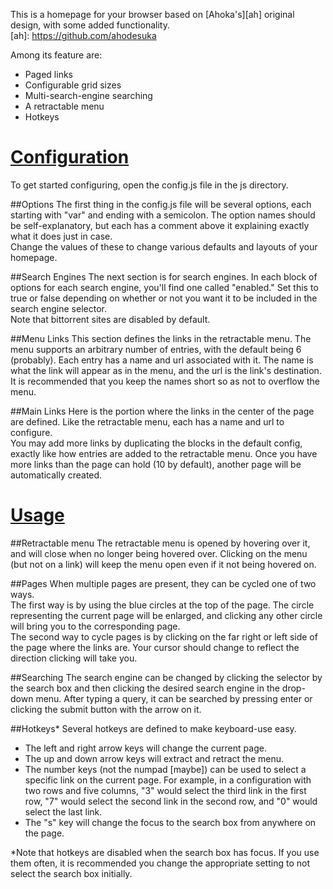 This is a homepage for your browser based on [Ahoka's][ah] original design, with some added functionality.  
[ah]: https://github.com/ahodesuka

Among its feature are:

- Paged links
- Configurable grid sizes
- Multi-search-engine searching
- A retractable menu
- Hotkeys

<h1><u>Configuration</u></h1>
To get started configuring, open the config.js file in the js directory.

##Options
The first thing in the config.js file will be several options, each starting with "var" and ending with a semicolon. The option names should be self-explanatory, but each has a comment above it explaining exactly what it does just in case.  
Change the values of these to change various defaults and layouts of your homepage.  

##Search Engines
The next section is for search engines. In each block of options for each search engine, you'll find one called "enabled." Set this to true or false depending on whether or not you want it to be included in the search engine selector.  
Note that bittorrent sites are disabled by default.  

##Menu Links
This section defines the links in the retractable menu. The menu supports an arbitrary number of entries, with the default being 6 (probably). Each entry has a name and url associated with it. The name is what the link will appear as in the menu, and the url is the link's destination. It is recommended that you keep the names short so as not to overflow the menu.  

##Main Links
Here is the portion where the links in the center of the page are defined. Like the retractable menu, each has a name and url to configure.  
You may add more links by duplicating the blocks in the default config, exactly like how entries are added to the retractable menu. Once you have more links than the page can hold (10 by default), another page will be automatically created.  

<h1><u>Usage</u></h1>

##Retractable menu
The retractable menu is opened by hovering over it, and will close when no longer being hovered over. Clicking on the menu (but not on a link) will keep the menu open even if it not being hovered on.  

##Pages
When multiple pages are present, they can be cycled one of two ways.  
The first way is by using the blue circles at the top of the page. The circle representing the current page will be enlarged, and clicking any other circle will bring you to the corresponding page.  
The second way to cycle pages is by clicking on the far right or left side of the page where the links are. Your cursor should change to reflect the direction clicking will take you.  

##Searching
The search engine can be changed by clicking the selector by the search box and then clicking the desired search engine in the drop-down menu. After typing a query, it can be searched by pressing enter or clicking the submit button with the arrow on it.  

##Hotkeys*
Several hotkeys are defined to make keyboard-use easy.

- The left and right arrow keys will change the current page.
- The up and down arrow keys will extract and retract the menu.
- The number keys (not the numpad [maybe]) can be used to select a specific link on the current page. For example, in a configuration with two rows and five columns, "3" would select the third link in the first row, "7" would select the second link in the second row, and "0" would select the last link.
- The "s" key will change the focus to the search box from anywhere on the page.

*Note that hotkeys are disabled when the search box has focus. If you use them often, it is recommended you change the appropriate setting to not select the search box initially.